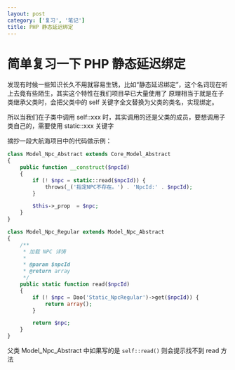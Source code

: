 ```yaml
---
layout: post
category: ['复习', '笔记']
title: PHP 静态延迟绑定
---
```


# 简单复习一下 PHP 静态延迟绑定

发现有时候一些知识长久不用就容易生锈，比如“静态延迟绑定”，这个名词现在听上去竟有些陌生，其实这个特性在我们项目早已大量使用了
原理相当于就是在子类继承父类时，会把父类中的 self 关键字全文替换为父类的类名，实现绑定。

所以当我们在子类中调用 self::xxx 时，其实调用的还是父类的成员，要想调用子类自己的，需要使用 static::xxx 关键字

摘抄一段大航海项目中的代码做示例：

```php
class Model_Npc_Abstract extends Core_Model_Abstract
{
    public function __construct($npcId)
    {
        if (! $npc = static::read($npcId)) {
            throws(_('指定NPC不存在。') . 'NpcId:' . $npcId);
        }

        $this->_prop  = $npc;
    }
}

class Model_Npc_Regular extends Model_Npc_Abstract
{
    /**
     * 加载 NPC 详情
     *
     * @param $npcId
     * @return array
     */
    public static function read($npcId)
    {
        if (! $npc = Dao('Static_NpcRegular')->get($npcId)) {
            return array();
        }

        return $npc;
    }
}
```

父类 Model_Npc_Abstract 中如果写的是 `self::read()` 则会提示找不到 read 方法